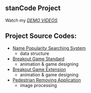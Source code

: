 ## stanCode Project

Watch my *[DEMO VIDEOS](link)*

## Project Source Codes:
- [Name Popularity Searching System](https://github.com/dorinda721/MystanCode_projects/blob/main/name_popularity_searching_system/babygraphics.py)
  - data structure
- [Breakout Game Standard](link)
  - animation & game designing
- [Breakout Game Extension](link)
  - animation & game designing
- [Pedestrian Removing Application](link)
  - image processing 
